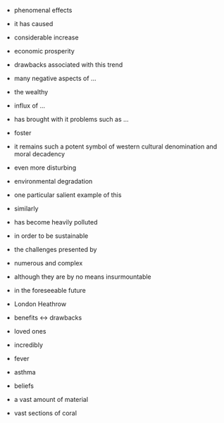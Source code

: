  - phenomenal effects
 - it has caused
 - considerable increase
 - economic prosperity
 - drawbacks associated with this trend
 - many negative aspects of ...
 - the wealthy
 - influx of ...
 - has brought with it problems such as ...
 - foster
 - it remains such a potent symbol of western cultural denomination and moral decadency
 - even more disturbing
 - environmental degradation
 - one particular salient example of this 
 - similarly
 - has become heavily polluted 
 - in order to be sustainable
 - the challenges presented by
 - numerous and complex
 - although they are by no means insurmountable
 - in the foreseeable future
 
 
 - London Heathrow
 - benefits <-> drawbacks
 - loved ones
 
 - incredibly
 - fever
 - asthma
 - beliefs
 
 
 - a vast amount of material
 - vast sections of coral